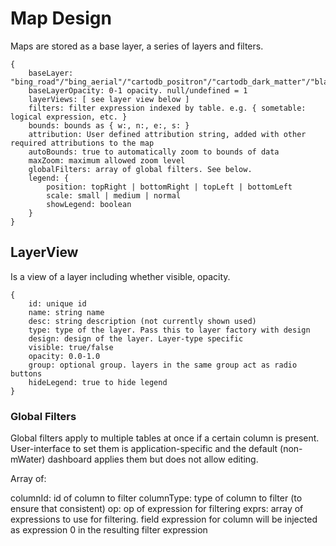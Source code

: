 # Map Design

Maps are stored as a base layer, a series of layers and filters.

```
{
	baseLayer: "bing_road"/"bing_aerial"/"cartodb_positron"/"cartodb_dark_matter"/"blank"
	baseLayerOpacity: 0-1 opacity. null/undefined = 1
	layerViews: [ see layer view below ]
	filters: filter expression indexed by table. e.g. { sometable: logical expression, etc. }
	bounds: bounds as { w:, n:, e:, s: }
	attribution: User defined attribution string, added with other required attributions to the map
	autoBounds: true to automatically zoom to bounds of data
	maxZoom: maximum allowed zoom level
	globalFilters: array of global filters. See below.
	legend: {
		position: topRight | bottomRight | topLeft | bottomLeft
		scale: small | medium | normal
		showLegend: boolean
	}
}
```

## LayerView

Is a view of a layer including whether visible, opacity.

```
{
	id: unique id
	name: string name
	desc: string description (not currently shown used)
	type: type of the layer. Pass this to layer factory with design
	design: design of the layer. Layer-type specific
	visible: true/false
	opacity: 0.0-1.0
	group: optional group. layers in the same group act as radio buttons
	hideLegend: true to hide legend
}
```

### Global Filters

Global filters apply to multiple tables at once if a certain column is present. User-interface to set them is application-specific
and the default (non-mWater) dashboard applies them but does not allow editing.

Array of:

columnId: id of column to filter
columnType: type of column to filter (to ensure that consistent)
op: op of expression for filtering
exprs: array of expressions to use for filtering. field expression for column will be injected as expression 0 in the resulting filter expression
